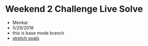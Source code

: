 Weekend 2 Challenge Live Solve
===

- Menkar
- 5/29/2018
- this is base mode branch
- [stretch goals](https://github.com/devjanaprime/mankarWeekendChallenge2LiveSolve/tree/stretchGoal)
